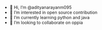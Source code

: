 - 👋 Hi, I’m @adityanarayanm095
- 👀 I’m interested in open source contribution
- 🌱 I’m currently learning python and java
- 💞️ I’m looking to collaborate on oppia


<!---
adityanarayanm095/adityanarayanm095 is a ✨ special ✨ repository because its `README.md` (this file) appears on your GitHub profile.
You can click the Preview link to take a look at your changes.
--->
